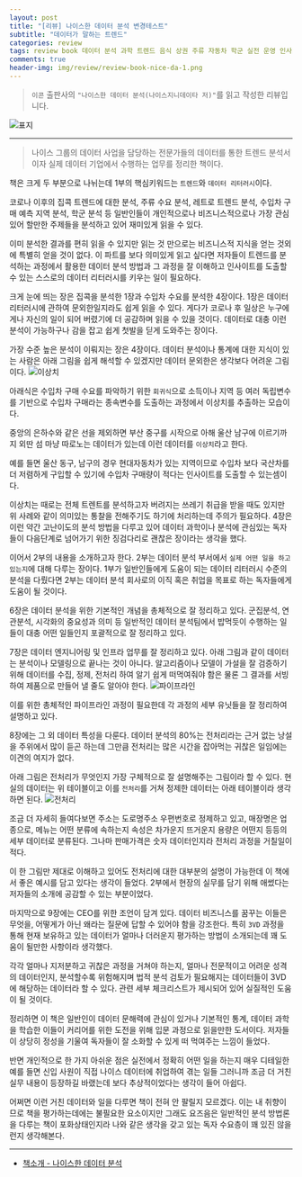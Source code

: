 ```yaml
---  
layout: post  
title: "[리뷰] 나이스한 데이터 분석 변경테스트"  
subtitle: "데이터가 말하는 트렌드"  
categories: review  
tags: review book 데이터 분석 과학 트렌드 음식 상권 주류 자동차 학군 실전 운영 인사이트 POS 매출 카드   
comments: true  
header-img: img/review/review-book-nice-da-1.png
---  
```

  
> `이콘` 출판사의 `"나이스한 데이터 분석(나이스지니데이타 저)"`를 읽고 작성한 리뷰입니다.  

![표지](https://theorydb.github.io/assets/img/review/review-book-nice-da-1.png)  

---

> 나이스 그룹의 데이터 사업을 담당하는 전문가들의 데이터를 통한 트렌드 분석서이자 실제 데이터 기업에서 수행하는 업무를 정리한 책이다.

책은 크게 두 부분으로 나뉘는데 1부의 핵심키워드는 `트렌드`와 `데이터 리터러시`이다. 

코로나 이후의 집콕 트렌드에 대한 분석, 주류 수요 분석, 레트로 트렌드 분석, 수입차 구매 예측 지역 분석, 학군 분석 등 일반인들이 개인적으로나 비즈니스적으로나 가장 관심있어 할만한 주제들을 분석하고 있어 재미있게 읽을 수 있다. 

이미 분석한 결과를 편히 읽을 수 있지만 읽는 것 만으로는 비즈니스적 지식을 얻는 것외에 특별히 얻을 것이 없다. 이 파트를 보다 의미있게 읽고 싶다면 저자들이 트렌드를 분석하는 과정에서 활용한 데이터 분석 방법과 그 과정을 잘 이해하고 인사이트를 도출할 수 있는 스스로의 데이터 리터러시를 키우는 일이 필요하다.

크게 눈에 띄는 장은 집콕을 분석한 1장과 수입차 수요를 분석한 4장이다. 1장은 데이터 리터러시에 관하여 문외한일지라도 쉽게 읽을 수 있다. 게다가 코로나 후 일상은 누구에게나 자신의 일이 되어 버렸기에 더 공감하며 읽을 수 있을 것이다. 데이터로 대충 이런 분석이 가능하구나 감을 잡고 쉽게 첫발을 딛게 도와주는 장이다. 

가장 수준 높은 분석이 이뤄지는 장은 4장이다. 데이터 분석이나 통계에 대한 지식이 있는 사람은 아래 그림을 쉽게 해석할 수 있겠지만 데이터 문외한은 생각보다 어려운 그림이다. 
![이상치](https://theorydb.github.io/assets/img/review/review-book-nice-da-2.png)  

아래식은 수입차 구매 수요를 파악하기 위한 `회귀식`으로 소득이나 지역 등 여러 독립변수를 기반으로 수입차 구매라는 종속변수를 도출하는 과정에서 이상치를 추출하는 모습이다. 

중앙의 은하수와 같은 선을 제외하면 부산 중구를 시작으로 아해 울산 남구에 이르기까지 외딴 섬 마냥 따로노는 데이터가 있는데 이런 데이터를 `이상치`라고 한다. 

예를 들면 울산 동구, 남구의 경우 현대자동차가 있는 지역이므로 수입차 보다 국산차를 더 저렴하게 구입할 수 있기에 수입차 구매량이 적다는 인사이트를 도출할 수 있는셈이다. 

이상치는 때로는 전체 트렌트를 분석하고자 버려지는 쓰레기 취급을 받을 때도 있지만 위 사례와 같이 의미있는 통찰을 전해주기도 하기에 처리하는데 주의가 필요하다. 4장은 이런 약간 고난이도의 분석 방법을 다루고 있어 데이터 과학이나 분석에 관심있는 독자들이 다음단계로 넘어가기 위한 징검다리로 괜찮은 장이라는 생각을 했다. 

이어서 2부의 내용을 소개하고자 한다. 2부는 데이터 분석 부서에서 `실제 어떤 일을 하고 있는지`에 대해 다루는 장이다. 1부가 일반인들에게 도움이 되는 데이터 리터러시 수준의 분석을 다뤘다면 2부는 데이터 분석 회사로의 이직 혹은 취업을 목표로 하는 독자들에게 도움이 될 것이다. 

6장은 데이터 분석을 위한 기본적인 개념을 총체적으로 잘 정리하고 있다. 군집분석, 연관분석, 시각화의 중요성과 의미 등 일반적인 데이터 분석팀에서 밥먹듯이 수행하는 일들이 대충 어떤 일들인지 포괄적으로 잘 정리하고 있다. 

7장은 데이터 엔지니어링 및 인프라 업무를 잘 정리하고 있다. 아래 그림과 같이 데이터는 분석이나 모델링으로 끝나는 것이 아니다. 알고리즘이나 모델이 가설을 잘 검증하기 위해 데이터를 수집, 정제, 전처리 하여 알기 쉽게 떠먹여줘야 함은 물론 그 결과를 서빙하여 제품으로 만들어 낼 줄도 알아야 한다. 
![파이프라인](https://theorydb.github.io/assets/img/review/review-book-nice-da-3.png)  

이를 위한 총체적인 파이프라인 과정이 필요한데 각 과정의 세부 유닛들을 잘 정리하여 설명하고 있다. 

8장에는 그 외 데이터 특성을 다룬다. 데이터 분석의 80%는 전처리라는 근거 없는 낭설을 주위에서 많이 듣곤 하는데 그만큼 전처리는 많은 시간을 잡아먹는 귀찮은 일임에는 이견의 여지가 없다. 

아래 그림은 전처리가 무엇인지 가장 구체적으로 잘 설명해주는 그림이라 할 수 있다. 현실의 데이터는 위 테이블이고 이를 `전처리`를 거쳐 정제한 데이터는 아래 테이블이라 생각하면 된다. 
![전처리](https://theorydb.github.io/assets/img/review/review-book-nice-da-4.png)  

조금 더 자세히 들여다보면 주소는 도로명주소 우편번호로 정제하고 있고, 매장명은 업종으로, 메뉴는 어떤 분류에 속하는지 속성은 차가운지 뜨거운지 용량은 어떤지 등등의 세부 데이터로 분류된다. 그나마 판매가격은 숫자 데이터인지라 전처리 과정을 거칠일이 적다. 

이 한 그림만 제대로 이해하고 있어도 전처리에 대한 대부분의 설명이 가능한데 이 책에서 좋은 예시를 담고 있다는 생각이 들었다. 2부에서 현장의 실무를 담기 위해 애썼다는 저자들의 소개에 공감할 수 있는 부분이었다. 

마지막으로 9장에는 CEO를 위한 조언이 담겨 있다. 데이터 비즈니스를 꿈꾸는 이들은 무엇을, 어떻게가 아닌 왜라는 질문에 답할 수 있어야 함을 강조한다. 특히 `3VD` 과정을 통해 현재 보유하고 있는 데이터가 얼마나 더러운지 평가하는 방법이 소개되는데 꽤 도움이 될만한 사항이라 생각했다. 

각각 얼마나 지저분하고 귀찮은 과정을 거쳐야 하는지, 얼마나 전문적이고 어려운 성격의 데이터인지, 분석할수록 위험해지며 법적 분석 검토가 필요해지는 데이터들이 3VD에 해당하는 데이터라 할 수 있다. 관련 세부 체크리스트가 제시되어 있어 실질적인 도움이 될 것이다. 

정리하면 이 책은 일반인이 데이터 문해력에 관심이 있거나 기본적인 통계, 데이터 과학을 학습한 이들이 커리어를 위한 도전을 위해 입문 과정으로 읽을만한 도서이다. 저자들이 상당히 정성을 기울여 독자들이 잘 소화할 수 있게 떠 먹여주는 느낌이 들었다. 

반면 개인적으로 한 가지 아쉬운 점은 실전에서 정확히 어떤 일을 하는지 매우 디테일한 예를 들면 신입 사원이 직접 나이스 데이터에 취업하여 겪는 일들 그러니까 조금 더 거친 실무 내용이 등장하길 바랬는데 보다 추상적이었다는 생각이 들어 아쉽다. 

어쩌면 이런 거친 데이터와 일을 다루면 책이 전혀 안 팔릴지 모르겠다. 이는 내 취향이므로 책을 평가하는데에는 불필요한 요소이지만 그래도 요즈음은 일반적인 분석 방법론을 다루는 책이 포화상태인지라 나와 같은 생각을 갖고 있는 독자 수요층이 꽤 있진 않을런지 생각해본다.

---

* [책소개 - 나이스한 데이터 분석](http://www.yes24.com/Product/Goods/105119068)


